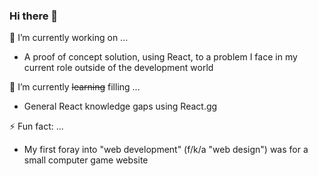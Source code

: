 ### Hi there 👋

🔭 I’m currently working on ...
- A proof of concept solution, using React, to a problem I face in my current role outside of the development world

🌱 I’m currently ~~learning~~ filling ...
- General React knowledge gaps using React.gg

⚡ Fun fact: ...
- My first foray into "web development" (f/k/a "web design") was for a small computer game website


<!--
**mreed4/mreed4** is a ✨ _special_ ✨ repository because its `README.md` (this file) appears on your GitHub profile.

Here are some ideas to get you started:

- 🔭 I’m currently working on ...
- 🌱 I’m currently learning ...
- 👯 I’m looking to collaborate on ...
- 🤔 I’m looking for help with ...
- 💬 Ask me about ...
- 📫 How to reach me: ...
- 😄 Pronouns: ...
- ⚡ Fun fact: ...
-->
